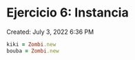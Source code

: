 # Ejercicio 6: Instancia

Created: July 3, 2022 6:36 PM

```ruby
kiki = Zombi.new
bouba = Zombi.new
```